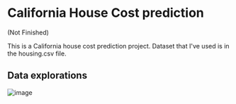# California House Cost prediction
(Not Finished)

This is a California house cost prediction project. 
Dataset that I've used is in the housing.csv file.

## Data explorations

![image](https://github.com/user-attachments/assets/47795ebd-3ad8-4686-9346-7339c8b02469)



